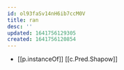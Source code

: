 ```yaml
---
id: ol93faSv14nH6ib7ccM0V
title: ran
desc: ''
updated: 1641756129305
created: 1641756120854
---
```




- [[p.instanceOf]] [[c.Pred.Shapow]]
